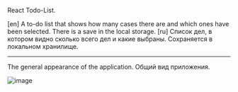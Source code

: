 React Todo-List.

[en] A to-do list that shows how many cases there are and which ones have been selected. There is a save in the local storage. 
[ru] Список дел, в котором видно сколько всего дел и какие выбраны. Сохраняется в локальном хранилище.

---

The general appearance of the application. Общий вид приложения.

![image](https://github.com/user-attachments/assets/89e52d51-fedc-44b5-90d1-1895a3cdb439)
